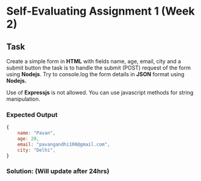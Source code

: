 # Self-Evaluating Assignment 1 (Week 2)

## Task

Create a simple form in **HTML** with fields name, age, email, city and a submit button the task is to handle the submit (POST) request of the form using **Nodejs**. Try to console.log the form details in **JSON** format using **Nodejs.**

Use of **Expressjs** is not allowed. You can use javascript methods for string manipulation.

### Expected Output

```javascript
{
    name: "Pavan",
    age: 20,
    email: "pavangandhi100@gmail.com",
    city: "Delhi",
}
```

### Solution: (Will update after 24hrs)
